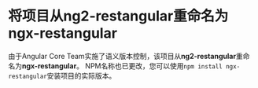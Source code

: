 # 将项目从ng2-restangular重命名为ngx-restangular

由于Angular Core Team实施了语义版本控制，该项目从**ng2-restangular**重命名为**ngx-restangular**。
NPM名称也已更改，您可以使用``npm install ngx-restangular``安装项目的实际版本。